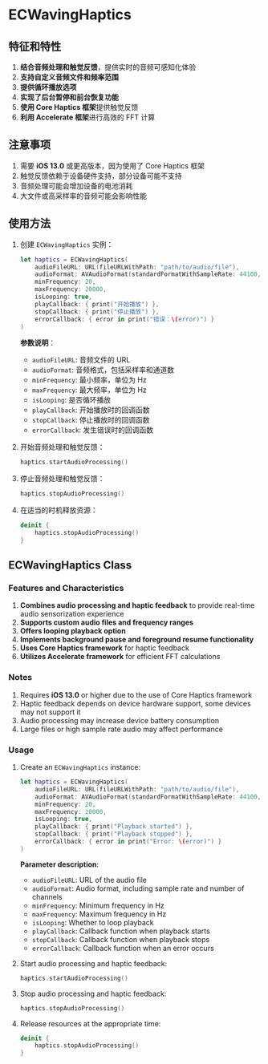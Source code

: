 # ECWavingHaptics

## 特征和特性

1. **结合音频处理和触觉反馈**，提供实时的音频可感知化体验
2. **支持自定义音频文件和频率范围**
3. **提供循环播放选项**
4. **实现了后台暂停和前台恢复功能**
5. **使用 Core Haptics 框架**提供触觉反馈
6. **利用 Accelerate 框架**进行高效的 FFT 计算

## 注意事项

1. 需要 **iOS 13.0** 或更高版本，因为使用了 Core Haptics 框架
2. 触觉反馈依赖于设备硬件支持，部分设备可能不支持
3. 音频处理可能会增加设备的电池消耗
4. 大文件或高采样率的音频可能会影响性能

## 使用方法

1. 创建 `ECWavingHaptics` 实例：

    ```swift
    let haptics = ECWavingHaptics(
        audioFileURL: URL(fileURLWithPath: "path/to/audio/file"),
        audioFormat: AVAudioFormat(standardFormatWithSampleRate: 44100, channels: 2)!,
        minFrequency: 20,
        maxFrequency: 20000,
        isLooping: true,
        playCallback: { print("开始播放") },
        stopCallback: { print("停止播放") },
        errorCallback: { error in print("错误：\(error)") }
    )
    ```

    **参数说明**：
    
    - `audioFileURL`: 音频文件的 URL
    - `audioFormat`: 音频格式，包括采样率和通道数
    - `minFrequency`: 最小频率，单位为 Hz
    - `maxFrequency`: 最大频率，单位为 Hz
    - `isLooping`: 是否循环播放
    - `playCallback`: 开始播放时的回调函数
    - `stopCallback`: 停止播放时的回调函数
    - `errorCallback`: 发生错误时的回调函数

2. 开始音频处理和触觉反馈：

    ```swift
    haptics.startAudioProcessing()
    ```

3. 停止音频处理和触觉反馈：

    ```swift
    haptics.stopAudioProcessing()
    ```

4. 在适当的时机释放资源：

    ```swift
    deinit {
        haptics.stopAudioProcessing()
    }
    ```

## ECWavingHaptics Class

### Features and Characteristics

1. **Combines audio processing and haptic feedback** to provide real-time audio sensorization experience
2. **Supports custom audio files and frequency ranges**
3. **Offers looping playback option**
4. **Implements background pause and foreground resume functionality**
5. **Uses Core Haptics framework** for haptic feedback
6. **Utilizes Accelerate framework** for efficient FFT calculations

### Notes

1. Requires **iOS 13.0** or higher due to the use of Core Haptics framework
2. Haptic feedback depends on device hardware support, some devices may not support it
3. Audio processing may increase device battery consumption
4. Large files or high sample rate audio may affect performance

### Usage

1. Create an `ECWavingHaptics` instance:

    ```swift
    let haptics = ECWavingHaptics(
        audioFileURL: URL(fileURLWithPath: "path/to/audio/file"),
        audioFormat: AVAudioFormat(standardFormatWithSampleRate: 44100, channels: 2)!,
        minFrequency: 20,
        maxFrequency: 20000,
        isLooping: true,
        playCallback: { print("Playback started") },
        stopCallback: { print("Playback stopped") },
        errorCallback: { error in print("Error: \(error)") }
    )
    ```

    **Parameter description**:
    
    - `audioFileURL`: URL of the audio file
    - `audioFormat`: Audio format, including sample rate and number of channels
    - `minFrequency`: Minimum frequency in Hz
    - `maxFrequency`: Maximum frequency in Hz
    - `isLooping`: Whether to loop playback
    - `playCallback`: Callback function when playback starts
    - `stopCallback`: Callback function when playback stops
    - `errorCallback`: Callback function when an error occurs

2. Start audio processing and haptic feedback:

    ```swift
    haptics.startAudioProcessing()
    ```

3. Stop audio processing and haptic feedback:

    ```swift
    haptics.stopAudioProcessing()
    ```

4. Release resources at the appropriate time:

    ```swift
    deinit {
        haptics.stopAudioProcessing()
    }
    ```
